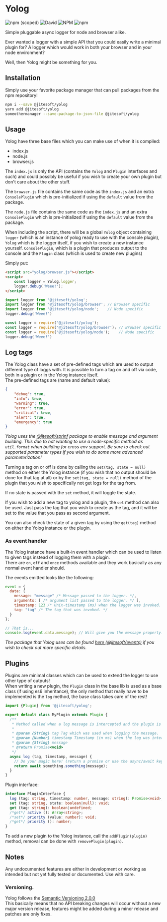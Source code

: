 Yolog
==========

![npm (scoped)](https://img.shields.io/npm/v/@jitesoft/yolog.svg)
![David](https://img.shields.io/david/jitesoft/yolog.svg)
![NPM](https://img.shields.io/npm/l/@jitesoft/yolog.svg)
![npm](https://img.shields.io/npm/dt/@jitesoft/yolog.svg)

Simple pluggable async logger for node and browser alike.  

Ever wanted a logger with a simple API that you could easily write a minimal plugin for? A logger which would work in both
your browser and in your node environment?

Well, then Yolog might be something for you.

## Installation

Simply use your favorite package manager that can pull packages from the npm repository!

```bash
npm i --save @jitesoft/yolog
yarn add @jitesoft/yolog
someothermanager --save-package-to-json-file @jitesoft/yolog
```

## Usage

Yolog have three base files which you can make use of when it is compiled:

* index.js
* node.js
* browser.js

The `index.js` is only the API (contains the `Yolog` and `Plugin` interfaces and such) and could possibly be useful
if you wish to create your own plugin but don't care about the other stuff.

The `browser.js` file contains the same code as the `index.js` and an extra `ConsolePlugin` which is pre-initialized if 
using the `default` value from the package.

The `node.js` file contains the same code as the `index.js` and an extra `ConsolePlugin` which is pre-initialized if 
using the `default` value from the package.

When including the script, there will be a global `Yolog` object containing `logger` (which is an instance of yolog
ready to use with the console plugin), `Yolog` which is the logger itself, if you wish to create a new instance yourself.
`ConsolePlugin`, which is a plugin that produces output to the console and the `Plugin` class (which is used to create new plugins)

Simply put:

```html
<script src="yolog/browser.js"></script>
<script>
    const logger = Yolog.logger;
    logger.debug('Weee!');
</script>
```

```javascript
import logger from '@jitesoft/yolog';
import logger from '@jitesoft/yolog/browser'; // Browser specific
import logger from '@jitesoft/yolog/node';    // Node specific
logger.debug('Weee!')
```

```javascript
const logger = require('@jitesoft/yolog');
const logger = require('@jitesoft/yolog/browser'); // Browser specific
const logger = require('@jitesoft/yolog/node');    // Node specific
logger.debug('Weee!')
```

## Log tags

The Yolog class have a set of pre-defined tags which are used to output different type of loggs with. It is possible to turn a 
tag on and off via code, both in a plugin or in the Yolog instance itself.  
The pre-defined tags are (name and default value):

```json
{
    "debug": true,
    "info": true,
    "warning": true,
    "error": true,
    "critical": true,
    "alert": true,
    "emergency": true
}
```

_Yolog uses the [@jitesoft/sprinf](https://www.npmjs.com/package/@jitesoft/sprintf) package to enable message and argument 
building. This due to not wanting to use a node-specific method as `util.format` when building for cross env support.
Be sure to check out supported parameter types if you wish to do some more advanced parameterization!_

Turning a tag on or off is done by calling the `set(tag, state = null)` method on either the Yolog instance (if you wish that no output
should be done for that tag at all) or by the `set(tag, state = null)` method of the plugin that you wish to specifically not get logs for
the tag from.

If no state is passed with the `set` method, it will toggle the state.

If you wish to add a new tag to yolog and a plugin, the `set` method can also be used. Just pass the tag that you wish
to create as the tag, and it will be set to the value that you pass as second argument.

You can also check the state of a given tag by using the `get(tag)` method on either the Yolog instance or the plugin.

### As event handler

The Yolog instance have a built-in event handler which can be used to listen to given tags instead of logging them
with a plugin.  
There are `on`, `off` and `once` methods available and they work basically as any normal event handler should.

The events emitted looks like the following:

```js
event = {
  data: {
    message: "message" /* Message passed to the logger. */,
    arguments: [ /* argument list passed to the logger. */ ],
    timestamp: 123 /* Unix-timestamp (ms) when the logger was invoked. */, 
    tag: "tag" /* The tag that was invoked. */
  }
};

// That is...
console.log(event.data.message); // Will give you the message property.
```

_The package that Yolog uses can be found [here (@jitesoft/events)](https://www.npmjs.com/package/@jitesoft/events) if you wish to 
check out more specific details._

## Plugins

Plugins are minimal classes which can be used to extend the logger to use other type of outputs!   
When writing a new plugin, the `Plugin` class in the base lib is used as a base class (if using es6 inheritance),
the only method that really have to be implemented is the `log` method, the base class takes care of the rest!

```js
import {Plugin} from '@jitesoft/yolog';

export default class MyPlugin extends Plugin {  
  /**
   * Method called when a log message is intercepted and the plugin is listening to the given tag.
   *
   * @param {String} tag Tag which was used when logging the message.
   * @param {Number} timestamp Timestamp (in ms) when the log was intercepted by the Yolog instance.
   * @param {String} message
   * @return Promise<void>
   */
  async log (tag, timestamp, message) {
    // Do your magic here! (return a promise or use the async/await keywords!)
    return await something.something(message);
  }  
}
```

Plugin interface:

```typescript
interface PluginInterface {
  log (tag: string, timestamp: number, message: string): Promise<void>; /*Abstract, only method required to be implementd. */
  set (tag: string, state: boolean|null): void;
  get (tag: string): boolean|undefined;
  /*get*/ active (): Array<string>;
  /*set*/ priority (value: number): void;
  /*get*/ priority (): number;
}
```

To add a new plugin to the Yolog instance, call the `addPlugin(plugin)` method, removal can be done with `removePlugin(plugin)`.

## Notes

Any undocumented features are either in development or working as intended but not yet fully tested or documented. Use with care.

### Versioning.

Yolog follows the [Semantic Versioning 2.0.0](http://semver.org/)  
This basically means that no API breaking changes will occur without a new major version release, features might be added
during a minor release and patches are only fixes.
